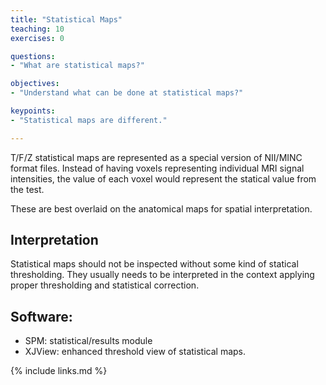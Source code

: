 ```yaml
---
title: "Statistical Maps"
teaching: 10
exercises: 0

questions:
- "What are statistical maps?"

objectives:
- "Understand what can be done at statistical maps?"

keypoints:
- "Statistical maps are different."

---
```

T/F/Z statistical maps are represented as a special version of NII/MINC format files. Instead of having voxels representing individual MRI signal intensities, the value of each voxel would represent the statical value from the test. 

These are best overlaid on the anatomical maps for spatial interpretation.

## Interpretation

Statistical maps should not be inspected without some kind of statical thresholding. They usually needs to be interpreted in the context applying proper thresholding and statistical correction.  

## Software:
- SPM: statistical/results module
- XJView: enhanced threshold view of statistical maps.


{% include links.md %}
